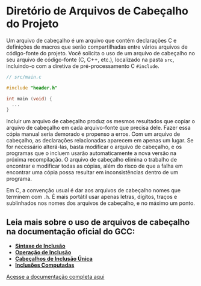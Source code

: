 # Diretório de Arquivos de Cabeçalho do Projeto

Um arquivo de cabeçalho é um arquivo que contém declarações C e definições de macros que serão compartilhadas entre vários arquivos de código-fonte do projeto. Você solicita o uso de um arquivo de cabeçalho no seu arquivo de código-fonte (C, C++, etc.), localizado na pasta `src`, incluindo-o com a diretiva de pré-processamento C `#include`.

```c
// src/main.c

#include "header.h"

int main (void) {
  ...
}
```

Incluir um arquivo de cabeçalho produz os mesmos resultados que copiar o arquivo de cabeçalho em cada arquivo-fonte que precisa dele. Fazer essa cópia manual seria demorado e propenso a erros. Com um arquivo de cabeçalho, as declarações relacionadas aparecem em apenas um lugar. Se for necessário alterá-las, basta modificar o arquivo de cabeçalho, e os programas que o incluem usarão automaticamente a nova versão na próxima recompilação. O arquivo de cabeçalho elimina o trabalho de encontrar e modificar todas as cópias, além do risco de que a falha em encontrar uma cópia possa resultar em inconsistências dentro de um programa.

Em C, a convenção usual é dar aos arquivos de cabeçalho nomes que terminem com `.h`. É mais portátil usar apenas letras, dígitos, traços e sublinhados nos nomes dos arquivos de cabeçalho, e no máximo um ponto.

## Leia mais sobre o uso de arquivos de cabeçalho na documentação oficial do GCC:

- **[Sintaxe de Inclusão](https://gcc.gnu.org/onlinedocs/cpp/Header-Files.html)**  
- **[Operação de Inclusão](https://gcc.gnu.org/onlinedocs/cpp/Header-Files.html)**  
- **[Cabeçalhos de Inclusão Única](https://gcc.gnu.org/onlinedocs/cpp/Header-Files.html)**  
- **[Inclusões Computadas](https://gcc.gnu.org/onlinedocs/cpp/Header-Files.html)**

[Acesse a documentação completa aqui](https://gcc.gnu.org/onlinedocs/cpp/Header-Files.html)
